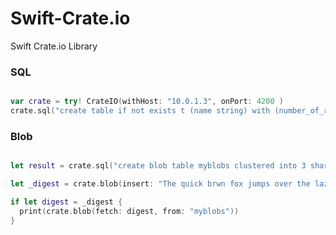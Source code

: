 # Swift-Crate.io
Swift Crate.io Library

### SQL

```swift

var crate = try! CrateIO(withHost: "10.0.1.3", onPort: 4200 )
crate.sql("create table if not exists t (name string) with (number_of_replicas = 0)")

```

### Blob

```swift

let result = crate.sql("create blob table myblobs clustered into 3 shards with (blobs_path='/tmp/crate_blob_data')")

let _digest = crate.blob(insert: "The quick brwn fox jumps over the lazy dog", into: "myblobs")

if let digest = _digest {
  print(crate.blob(fetch: digest, from: "myblobs"))
}

```
